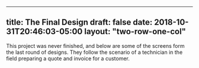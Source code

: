 
---
title: The Final Design
draft: false
date: 2018-10-31T20:46:03-05:00
layout: "two-row-one-col"
---
This project was never finished, and below are some of the screens form the last round of designs.
They follow the scenario of a technician in the field preparing a quote and invoice for a customer.
